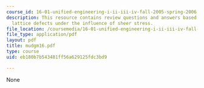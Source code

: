 ```yaml
---
course_id: 16-01-unified-engineering-i-ii-iii-iv-fall-2005-spring-2006
description: This resource contains review questions and answers based on dislocations,
  lattice defects under the influence of sheer stress.
file_location: /coursemedia/16-01-unified-engineering-i-ii-iii-iv-fall-2005-spring-2006/eb180b7b543481ff56a629125fdc3bd9_mudgm16.pdf
file_type: application/pdf
layout: pdf
title: mudgm16.pdf
type: course
uid: eb180b7b543481ff56a629125fdc3bd9

---
```

None